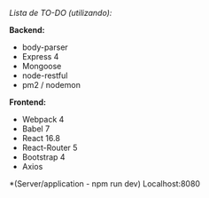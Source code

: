 *Lista de TO-DO (utilizando):*

**Backend:**

- body-parser
- Express 4
- Mongoose
- node-restful
- pm2 / nodemon


**Frontend:**

- Webpack 4
- Babel 7
- React 16.8
- React-Router 5
- Bootstrap 4
- Axios

*(Server/application - npm run dev) Localhost:8080
